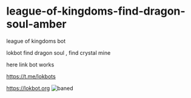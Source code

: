 # league-of-kingdoms-find-dragon-soul-amber

league of kingdoms bot

lokbot find dragon soul , find crystal mine

here link bot works 

https://t.me/lokbots

https://lokbot.org
![baned](https://user-images.githubusercontent.com/130431327/231062617-51741178-719f-419a-bf42-4c067ed1b8a4.png)
